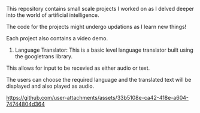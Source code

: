 
This repository contains small scale projects I worked on as I delved deeper into the world of artificial intelligence.

The code for the projects might undergo updations as I learn new things!

Each project also contains a video demo.

1. Language Translator:
   This is a basic level language translator built using the googletrans library.

  This allows for input to be recevied as either audio or text.
  
  The users can choose the required language and the translated text will be displayed and also played as audio.

  


https://github.com/user-attachments/assets/33b5108e-ca42-418e-a604-74744804d364

